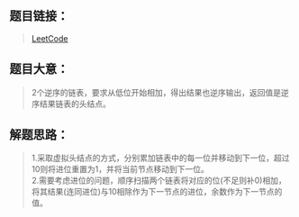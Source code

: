 ## 题目链接：
> <a href="https://leetcode.com/problems/add-two-numbers" target="_blank">LeetCode</a>

## 题目大意：
> 2个逆序的链表，要求从低位开始相加，得出结果也逆序输出，返回值是逆序结果链表的头结点。

## 解题思路：
> 1.采取虚拟头结点的方式，分别累加链表中的每一位并移动到下一位，超过10则将进位重置为1，并将当前节点移动到下一位。<br/>
> 2.需要考虑进位的问题，顺序扫描两个链表将对应的位(不足则补0)相加，将其结果(连同进位)与10相除作为下一节点的进位，余数作为下一节点的值。<br/>

